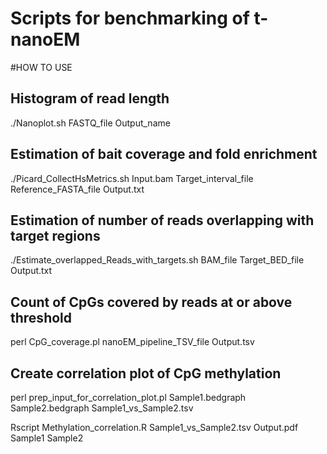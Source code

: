 # Scripts for benchmarking of t-nanoEM

#HOW TO USE

## Histogram of read length

./Nanoplot.sh FASTQ_file Output_name

## Estimation of bait coverage and fold enrichment

./Picard_CollectHsMetrics.sh Input.bam Target_interval_file Reference_FASTA_file Output.txt

## Estimation of number of reads overlapping with target regions

./Estimate_overlapped_Reads_with_targets.sh BAM_file Target_BED_file Output.txt

## Count of CpGs covered by reads at or above threshold

perl CpG_coverage.pl nanoEM_pipeline_TSV_file Output.tsv


## Create correlation plot of CpG methylation

perl prep_input_for_correlation_plot.pl Sample1.bedgraph Sample2.bedgraph Sample1_vs_Sample2.tsv

Rscript Methylation_correlation.R Sample1_vs_Sample2.tsv Output.pdf Sample1 Sample2
